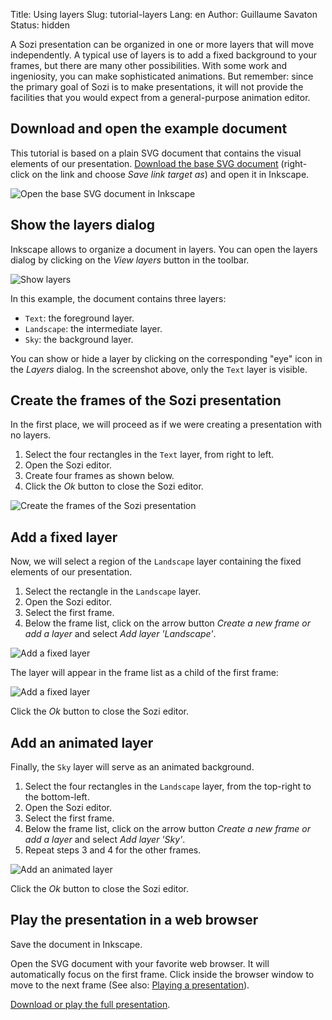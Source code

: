 Title: Using layers
Slug: tutorial-layers
Lang: en
Author: Guillaume Savaton
Status: hidden


A Sozi presentation can be organized in one or more layers that will
move independently.
A typical use of layers is to add a fixed background to your frames,
but there are many other possibilities.
With some work and ingeniosity, you can make sophisticated animations.
But remember: since the primary goal of Sozi is to make presentations,
it will not provide the facilities that you would expect from a general-purpose
animation editor.

Download and open the example document
--------------------------------------

This tutorial is based on a plain SVG document that contains the visual elements of our presentation.
[Download the base SVG document](|filename|/images/tutorial-layers/sozi-layers-tutorial-base.svg)
(right-click on the link and choose *Save link target as*) and open it in Inkscape.

![Open the base SVG document in Inkscape](|filename|/images/tutorial-layers/sozi-layers-tutorial-screenshot-01.png)


Show the layers dialog
----------------------

Inkscape allows to organize a document in layers.
You can open the layers dialog by clicking on the *View layers* button in the toolbar.

![Show layers](|filename|/images/tutorial-layers/sozi-layers-tutorial-screenshot-02.png)

In this example, the document contains three layers:

* ``Text``: the foreground layer.
* ``Landscape``: the intermediate layer.
* ``Sky``: the background layer.

You can show or hide a layer by clicking on the corresponding "eye" icon in the *Layers* dialog.
In the screenshot above, only the ``Text`` layer is visible.

Create the frames of the Sozi presentation
------------------------------------------

In the first place, we will proceed as if we were creating a presentation with no layers.

1. Select the four rectangles in the ``Text`` layer, from right to left.
2. Open the Sozi editor.
3. Create four frames as shown below.
4. Click the *Ok* button to close the Sozi editor.

![Create the frames of the Sozi presentation](|filename|/images/tutorial-layers/sozi-layers-tutorial-screenshot-03.png)


Add a fixed layer
-----------------

Now, we will select a region of the ``Landscape`` layer containing the fixed elements of our presentation.

1. Select the rectangle in the ``Landscape`` layer.
2. Open the Sozi editor.
3. Select the first frame.
4. Below the frame list, click on the arrow button *Create a new frame or add a layer* and select *Add layer 'Landscape'*.

![Add a fixed layer](|filename|/images/tutorial-layers/sozi-layers-tutorial-screenshot-04.png)

The layer will appear in the frame list as a child of the first frame:

![Add a fixed layer](|filename|/images/tutorial-layers/sozi-layers-tutorial-screenshot-05.png)

Click the *Ok* button to close the Sozi editor.


Add an animated layer
---------------------

Finally, the ``Sky`` layer will serve as an animated background.

1. Select the four rectangles in the ``Landscape`` layer, from the top-right to the bottom-left.
2. Open the Sozi editor.
3. Select the first frame.
4. Below the frame list, click on the arrow button *Create a new frame or add a layer* and select *Add layer 'Sky'*.
5. Repeat steps 3 and 4 for the other frames.

![Add an animated layer](|filename|/images/tutorial-layers/sozi-layers-tutorial-screenshot-06.png)

Click the *Ok* button to close the Sozi editor.


Play the presentation in a web browser
--------------------------------------

Save the document in Inkscape.

Open the SVG document with your favorite web browser.
It will automatically focus on the first frame.
Click inside the browser window to move to the next frame
(See also: [Playing a presentation](|filename|play.md)).

[Download or play the full presentation](|filename|/images/tutorial-layers/sozi-layers-tutorial-full.svg).
